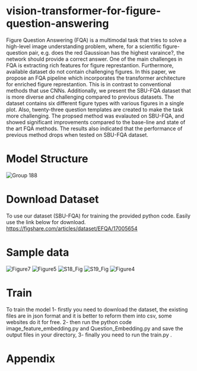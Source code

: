# vision-transformer-for-figure-question-answering
Figure Question Answering (FQA) is a multimodal task that tries to solve a high-level image understanding problem, where, for a scientific figure-question pair, e.g. does the red Gaussioan has the highest varaince?, the network should provide a correct answer. One of the main challenges in FQA is extracting rich features for figure represtantion. Furthermore, available dataset do not contain challenging figures. In this paper, we propose an FQA pipeline which incorporates the transformer architecture for enriched figure represtantion. This is in contrast to conventional methods that use CNNs. Additionally, we present the SBU-FQA dataset that is more diverse and challenging  compared to previous datasets. The dataset contains six different figure types with various figures in a single plot. Also, twenty-three question templates are created to make the task more challenging. The propsed method was evalauted on SBU-FQA, and showed significant improvements compared to the base-line and state of the art FQA methods. The results also indicated that the performance of previous method drops when tested on SBU-FQA dataset. 

# Model Structure 
![Group 188](https://user-images.githubusercontent.com/65096744/163026487-ba298f61-00e1-4051-bc72-b3d3fcc8fd1d.png)

# Download Dataset

To use our dataset (SBU-FQA) for training the provided python code. Easily use the link below for download.
https://figshare.com/articles/dataset/EFQA/17005654

# Sample data
![Figure7](https://user-images.githubusercontent.com/65096744/163022734-e417ed48-15ea-4a57-b2ce-6eea08f731f3.png)
![Figure5](https://user-images.githubusercontent.com/65096744/163022804-a255cf36-f7c1-46d2-9ef6-31af26a75a61.png)
![S18_Fig](https://user-images.githubusercontent.com/65096744/163022934-144ac332-bcee-44bb-be2d-52606b81dd27.png)
![S19_Fig](https://user-images.githubusercontent.com/65096744/163022960-b21364a5-7b60-4409-a098-a7581172eccd.png)
![Figure4](https://user-images.githubusercontent.com/65096744/163022989-93faebe5-86c5-4e2e-92b4-40a503d15b4c.png)

# Train 
To train the model
1- firstly you need to download the dataset, the existing files are in json format and it is better to reform them into csv, some websites do it for free.
2- then run the python code image_feature_embedding.py and Question_Embedding.py and save the output files in your directory, 
3- finally you need to run the train.py . 

# Appendix


